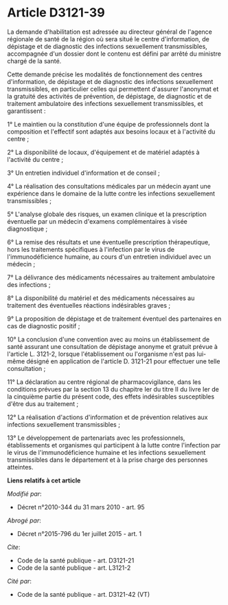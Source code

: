# Article D3121-39

La demande d'habilitation est adressée au directeur général de l'agence régionale de santé de la région où sera situé le
centre d'information, de dépistage et de diagnostic des infections sexuellement transmissibles, accompagnée d'un dossier dont
le contenu est défini par arrêté du ministre chargé de la santé. 

Cette demande précise les modalités de fonctionnement des centres d'information, de dépistage et de diagnostic des infections
sexuellement transmissibles, en particulier celles qui permettent d'assurer l'anonymat et la gratuité des activités de
prévention, de dépistage, de diagnostic et de traitement ambulatoire des infections sexuellement transmissibles, et
garantissent : 

1° Le maintien ou la constitution d'une équipe de professionnels dont la composition et l'effectif sont adaptés aux besoins
locaux et à l'activité du centre ; 

2° La disponibilité de locaux, d'équipement et de matériel adaptés à l'activité du centre ; 

3° Un entretien individuel d'information et de conseil ; 

4° La réalisation des consultations médicales par un médecin ayant une expérience dans le domaine de la lutte contre les
infections sexuellement transmissibles ; 

5° L'analyse globale des risques, un examen clinique et la prescription éventuelle par un médecin d'examens complémentaires à
visée diagnostique ; 

6° La remise des résultats et une éventuelle prescription thérapeutique, hors les traitements spécifiques à l'infection par
le virus de l'immunodéficience humaine, au cours d'un entretien individuel avec un médecin ; 

7° La délivrance des médicaments nécessaires au traitement ambulatoire des infections ; 

8° La disponibilité du matériel et des médicaments nécessaires au traitement des éventuelles réactions indésirables graves ; 

9° La proposition de dépistage et de traitement éventuel des partenaires en cas de diagnostic positif ; 

10° La conclusion d'une convention avec au moins un établissement de santé assurant une consultation de dépistage anonyme et
gratuit prévue à l'article L. 3121-2, lorsque l'établissement ou l'organisme n'est pas lui-même désigné en application de
l'article D. 3121-21 pour effectuer une telle consultation ; 

11° La déclaration au centre régional de pharmacovigilance, dans les conditions prévues par la section 13 du chapitre Ier du
titre II du livre Ier de la cinquième partie du présent code, des effets indésirables susceptibles d'être dus au
traitement ; 

12° La réalisation d'actions d'information et de prévention relatives aux infections sexuellement transmissibles ; 

13° Le développement de partenariats avec les professionnels, établissements et organismes qui participent à la lutte contre
l'infection par le virus de l'immunodéficience humaine et les infections sexuellement transmissibles dans le département et à
la prise charge des personnes atteintes.

**Liens relatifs à cet article**

_Modifié par_:

  - Décret n°2010-344 du 31 mars 2010 - art. 95

_Abrogé par_:

  - Décret n°2015-796 du 1er juillet 2015 - art. 1

_Cite_:

  - Code de la santé publique - art. D3121-21
  - Code de la santé publique - art. L3121-2

_Cité par_:

  - Code de la santé publique - art. D3121-42 (VT)
